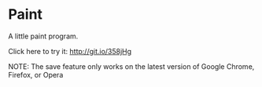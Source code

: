 Paint
=====
A little paint program.

Click here to try it: http://git.io/358jHg

NOTE: The save feature only works on the latest version of Google Chrome, Firefox, or Opera
